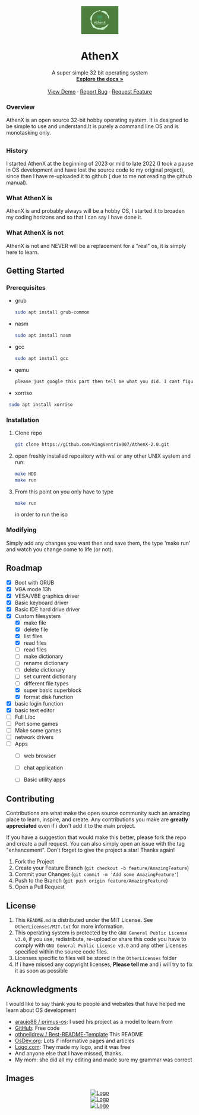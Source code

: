 <!-- [![Contributors][contributors-shield]][contributors-url]
[![Forks][forks-shield]][forks-url]
[![Stargazers][stars-shield]][stars-url]
[![Issues][issues-shield]][issues-url]
[![MIT License][license-shield]][license-url]
[![LinkedIn][linkedin-shield]][linkedin-url] -->


<div align="center">
  <a href="https://github.com/othneildrew/Best-README-Template">
    <img src="images/athenx-low-resolution-color-logo.png" alt="Logo" width="100" height="">
  </a>

  <h1 align="center">AthenX</h1>

  <p align="center">
    A super simple 32 bit operating system
    <br />
    <a href="https://github.com/KingVentrix007/AthenX-2.0"><strong>Explore the docs »</strong></a>
    <br />
    <br />
    <a href="https://github.com/KingVentrix007/AthenX-2.0">View Demo</a>
    ·
    <a href="https://github.com/KingVentrix007/AthenX-2.0/issues">Report Bug</a>
    ·
    <a href="https://github.com/KingVentrix007/AthenX-2.0/pulls">Request Feature</a>
  </p>
</div>

### Overview

 AthenX is an open source 32-bit hobby operating system. It is designed to be simple to use and understand.It is purely a command line OS and is monotasking only.

##

### History

I started AthenX at the beginning of 2023 or mid to late 2022 (I took a pause in OS development and have lost the source code to my original project), since then I have re-uploaded it to github
( due to me not reading the github manual).

### What AthenX is

AthenX is and probably always will be a hobby OS, I started it to broaden my coding horizons and so that I can say I have done it.

### What AthenX is not

AthenX is not and NEVER will be a replacement for a "real" os, it is simply here to learn.

## Getting Started

### Prerequisites

* grub

     ```sh
  sudo apt install grub-common
  ```

* nasm

     ```sh
  sudo apt install nasm
  ```

* gcc

     ```sh
  sudo apt install gcc
  ```

* qemu

     ```sh
  please just google this part then tell me what you did. I cant figure out how I installed qemu
  ```

* xorriso

 ```sh
  sudo apt install xorriso
  ```

### Installation

1. Clone repo

    ```sh
   git clone https://github.com/KingVentrix007/AthenX-2.0.git
   ```

2. open freshly installed repository with wsl or any other UNIX system and run:

    ```sh
    make HDD
    make run
    ```

3. From this point on you only have to type

    ``` sh
    make run
    ```

    in order to run the iso

### Modifying

Simply add any changes you want then and save them, the type 'make run' and watch you change come to life (or not).

## Roadmap

* [X] Boot with GRUB
* [X] VGA mode 13h
* [X] VESA/VBE graphics driver
* [X] Basic keyboard driver
* [X] Basic IDE hard drive driver
* [X] Custom filesystem
  * [X] make file
  * [X] delete file
  * [x] list files
  * [x] read files
  * [ ] read files
  * [ ] make dictionary
  * [ ] rename dictionary
  * [ ] delete dictionary
  * [ ] set current dictionary
  * [ ] different file types
  * [X] super basic superblock
  * [X] format disk function
* [X] basic login function
* [X] basic text editor
* [ ] Full Libc
* [ ] Port some games
* [ ] Make some games
* [ ] network drivers
* [ ] Apps
  * [ ] web browser
  * [ ] chat application
  * [ ] Basic utility apps



## Contributing

Contributions are what make the open source community such an amazing place to learn, inspire, and create. Any contributions you make are **greatly appreciated** even if i don't add it to the main project.

If you have a suggestion that would make this better, please fork the repo and create a pull request. You can also simply open an issue with the tag "enhancement".
Don't forget to give the project a star! Thanks again!

1. Fork the Project
2. Create your Feature Branch (`git checkout -b feature/AmazingFeature`)
3. Commit your Changes (`git commit -m 'Add some AmazingFeature'`)
4. Push to the Branch (`git push origin feature/AmazingFeature`)
5. Open a Pull Request

## License

1. This `README.md` is distributed under the MIT License. See `OtherLicenses/MIT.txt` for more information.
2. This operating system is protected by the `GNU General Public License v3.0`, if you use, redistribute, re-upload or share this code you have to comply with `GNU General Public License v3.0` and any other Licenses specified within the source code files.
3. Licenses specific to files will be stored in the `OtherLicenses` folder
4. If i have missed any copyright licenses, **Please tell me** and i will try to fix it as soon as possible

## Acknowledgments

I would like to say thank you to people and websites that have helped me learn about OS development

* [araujo88 / primus-os](https://github.com/araujo88/primus-os/tree/main): I used his project as a model to learn from
* [GitHub](https://github.com/): Free code
* [othneildrew
/
Best-README-Template](https://github.com/othneildrew/Best-README-Template) This README
* [OsDev.org](https://wiki.osdev.org/Main_Page): Lots if informative pages and articles
* [Logo.com](https://app.logo.com/): They made my logo, and it was free
* And anyone else that I have missed, thanks.
* My mom:  she did all my editing and made sure my grammar was correct

## Images

<!-- [contributors-shield]: https://img.shields.io/github/contributors/othneildrew/Best-README-Template.svg?style=for-the-badge
[contributors-url]: https://github.com/othneildrew/Best-README-Template/graphs/contributors
[forks-shield]: https://img.shields.io/github/forks/othneildrew/Best-README-Template.svg?style=for-the-badge
[forks-url]: https://github.com/othneildrew/Best-README-Template/network/members
[stars-shield]: https://img.shields.io/github/stars/othneildrew/Best-README-Template.svg?style=for-the-badge
[stars-url]: https://github.com/othneildrew/Best-README-Template/stargazers
[issues-shield]: https://img.shields.io/github/issues/othneildrew/Best-README-Template.svg?style=for-the-badge
[issues-url]: https://github.com/othneildrew/Best-README-Template/issues
[license-shield]: https://img.shields.io/github/license/othneildrew/Best-README-Template.svg?style=for-the-badge
[license-url]: https://github.com/othneildrew/Best-README-Template/blob/master/LICENSE.txt
[linkedin-shield]: https://img.shields.io/badge/-LinkedIn-black.svg?style=for-the-badge&logo=linkedin&colorB=555
[linkedin-url]: https://linkedin.com/in/othneildrew
[product-screenshot]: images/screenshot.png
[Next.js]: https://img.shields.io/badge/next.js-000000?style=for-the-badge&logo=nextdotjs&logoColor=white
[Next-url]: https://nextjs.org/
[React.js]: https://img.shields.io/badge/React-20232A?style=for-the-badge&logo=react&logoColor=61DAFB
[React-url]: https://reactjs.org/
[Vue.js]: https://img.shields.io/badge/Vue.js-35495E?style=for-the-badge&logo=vuedotjs&logoColor=4FC08D
[Vue-url]: https://vuejs.org/
[Angular.io]: https://img.shields.io/badge/Angular-DD0031?style=for-the-badge&logo=angular&logoColor=white
[Angular-url]: https://angular.io/
[Svelte.dev]: https://img.shields.io/badge/Svelte-4A4A55?style=for-the-badge&logo=svelte&logoColor=FF3E00
[Svelte-url]: https://svelte.dev/
[Laravel.com]: https://img.shields.io/badge/Laravel-FF2D20?style=for-the-badge&logo=laravel&logoColor=white
[Laravel-url]: https://laravel.com
[Bootstrap.com]: https://img.shields.io/badge/Bootstrap-563D7C?style=for-the-badge&logo=bootstrap&logoColor=white
[Bootstrap-url]: https://getbootstrap.com
[JQuery.com]: https://img.shields.io/badge/jQuery-0769AD?style=for-the-badge&logo=jquery&logoColor=white
[JQuery-url]: https://jquery.com  -->
<div align="center">
  <a href="https://github.com/othneildrew/Best-README-Template">
    <img src="images/cool background.png" alt="Logo" width="" height="">
  </a>
  <div align="center">
  <a href="https://github.com/othneildrew/Best-README-Template">
    <img src="images/Log in screen.png" alt="Logo" width="" height="">
  </a>
<div align="center">
  <a href="https://github.com/othneildrew/Best-README-Template">
    <img src="images/File handling.png" alt="Logo" width="" height="">
  </a>
